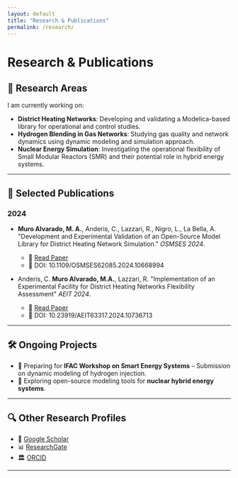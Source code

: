 ```yaml
---
layout: default
title: "Research & Publications"
permalink: /research/
---
```


# Research & Publications

## 🔬 Research Areas
I am currently working on:
- **District Heating Networks**: Developing and validating a Modelica-based library for operational and control studies.
- **Hydrogen Blending in Gas Networks**: Studying gas quality and network dynamics using dynamic modeling and simulation approach.
- **Nuclear Energy Simulation**: Investigating the operational flexibility of Small Modular Reactors (SMR) and their potential role in hybrid energy systems.

---

## 📄 Selected Publications

### **2024**
- **Muro Alvarado, M. A.**, Anderis, C., Lazzari, R., Nigro, L., La Bella, A. "Development and Experimental Validation of an Open-Source Model Library for District Heating Network Simulation." *OSMSES 2024*.
  - 📑 [Read Paper](https://ieeexplore.ieee.org/document/10668994)
  - 📂 DOI: 10.1109/OSMSES62085.2024.10668994

- Anderis, C. **Muro Alvarado, M.A.**, Lazzari, R. "Implementation of an Experimental Facility for District Heating Networks Flexibility Assessment" *AEIT 2024*.
  - 📑 [Read Paper](https://ieeexplore.ieee.org/document/10736713)
  - 📂 DOI: 10.23919/AEIT63317.2024.10736713

---

## 🛠 Ongoing Projects
- 📌 Preparing for **IFAC Workshop on Smart Energy Systems** – Submission on dynamic modeling of hydrogen injection.
- 📌 Exploring open-source modeling tools for **nuclear hybrid energy systems**.

---

## 🔍 Other Research Profiles
- 📄 [Google Scholar](https://scholar.google.com/)
- 📊 [ResearchGate](https://www.researchgate.net/profile/Marcelo-Muro-Alvarado-2)
- 🏛 [ORCID](https://orcid.org/0009-0007-5738-3232)

---


